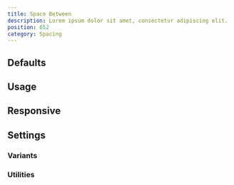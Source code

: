 ```yaml
---
title: Space Between
description: Lorem ipsum dolor sit amet, consectetur adipiscing elit.
position: 652
category: Spacing
---
```


## Defaults

<TableGenerateBetween
  set="spacing"
  negative="true"
  selector-name="space"
  property-right="margin-right"
  property-left="margin-left"
  property-top="margin-top"
  property-bottom="margin-bottom">
</TableGenerateBetween>

## Usage

## Responsive

## Settings

### Variants

### Utilities
